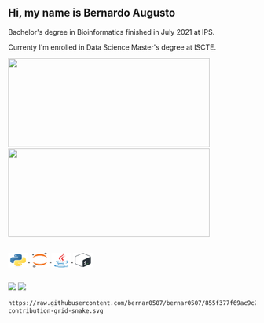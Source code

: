 ## Hi, my name is Bernardo Augusto
Bachelor's degree in Bioinformatics finished in July 2021 at IPS.

Currenty I'm enrolled in Data Science Master's degree at ISCTE.




    
    
<div>
  <a href="https://github.com/bernar0507">
  <img height="180em" width=410 src="https://github-readme-stats.vercel.app/api?username=bernar0507&show_icons=true&theme=tokyonight&include_all_commits=true&count_private=true"/>

      
      
  <img height="180em" width=410 src="https://github-readme-stats.vercel.app/api/top-langs/?username=bernar0507&layout=compact&langs_count=7&theme=tokyonight"/>
</div>
    
##
    
 <div style="display: inline_block"><pt>
  <img align="center" alt="bernar-Python" height="30" width="40" src="https://raw.githubusercontent.com/devicons/devicon/master/icons/python/python-original.svg">
  <img align="center" alt="bernar-Jupyter" height="30" width="40" src="https://github.com/devicons/devicon/blob/master/icons/jupyter/jupyter-original.svg">
  <img align="center" alt="bernar-Ts" height="30" width="40" src="https://github.com/devicons/devicon/blob/master/icons/java/java-original.svg">
  <img align="center" alt="bernar-shell" height="30" width="40" src="https://github.com/devicons/devicon/blob/master/icons/bash/bash-original.svg">
</div>
  
 ##    
 
<div> 
  <a href = "mailto:b.augusto5@outlook.com"><img src="https://img.shields.io/badge/Microsoft_Outlook-0078D4?style=for-the-badge&logo=microsoft-outlook&logoColor=white" target="_blank"></a>
  <a href="https://www.linkedin.com/in/bernar0507" target="_blank"><img src="https://img.shields.io/badge/-LinkedIn-%230077B5?style=for-the-badge&logo=linkedin&logoColor=white" target="_blank"></a> 
    
    https://raw.githubusercontent.com/bernar0507/bernar0507/855f377f69ac9c2e255561d9182275bbfb7cba5f/github-contribution-grid-snake.svg

</div>
     

       

